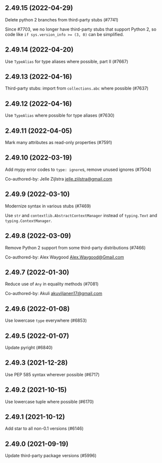## 2.49.15 (2022-04-29)

Delete python 2 branches from third-party stubs (#7741)

Since #7703, we no longer have third-party stubs that support Python 2, so code like `if sys.version_info >= (3, 0)` can be simplified.

## 2.49.14 (2022-04-20)

Use `TypeAlias` for type aliases where possible, part II (#7667)

## 2.49.13 (2022-04-16)

Third-party stubs: import from `collections.abc` where possible (#7637)

## 2.49.12 (2022-04-16)

Use `TypeAlias` where possible for type aliases (#7630)

## 2.49.11 (2022-04-05)

Mark many attributes as read-only properties (#7591)

## 2.49.10 (2022-03-19)

Add mypy error codes to `type: ignore`s, remove unused ignores (#7504)

Co-authored-by: Jelle Zijlstra <jelle.zijlstra@gmail.com>

## 2.49.9 (2022-03-10)

Modernize syntax in various stubs (#7469)

Use `str` and `contextlib.AbstractContextManager` instead of `typing.Text` and `typing.ContextManager`.

## 2.49.8 (2022-03-09)

Remove Python 2 support from some third-party distributions (#7466)

Co-authored-by: Alex Waygood <Alex.Waygood@Gmail.com>

## 2.49.7 (2022-01-30)

Reduce use of `Any` in equality methods (#7081)

Co-authored-by: Akuli <akuviljanen17@gmail.com>

## 2.49.6 (2022-01-08)

Use lowercase `type` everywhere (#6853)

## 2.49.5 (2022-01-07)

Update pyright (#6840)

## 2.49.3 (2021-12-28)

Use PEP 585 syntax wherever possible (#6717)

## 2.49.2 (2021-10-15)

Use lowercase tuple where possible (#6170)

## 2.49.1 (2021-10-12)

Add star to all non-0.1 versions (#6146)

## 2.49.0 (2021-09-19)

Update third-party package versions (#5996)

